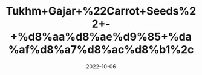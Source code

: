 ---
title: 'Tukhm+Gajar+%22Carrot+Seeds%22+-+%d8%aa%d8%ae%d9%85+%da%af%d8%a7%d8%ac%d8%b1%2c'
date: '2022-10-06' 
metatag: '' 
inventory: '0' 
draft: false 
# meta description 
shortDescripton: 'Seed+carrot+extracts+and+its+essential+oil+have+been+reported+in+experimental+studies+to+have%ef%bf%bdcardio-+and+hepatoprotective%2c+cognitive+dysfunction%2c+cholesterol+lowering%2c+anti-bacterial%2c+anti-fungal%2c+anti-inflammatory%2c+analgesic%2c+and+wound+healing+benefits'
description: 'Seed'
longdescription: ''
featured: True
# product Price
price: '40.0'
# Product Short Description
shortDescription: 'Seed+carrot+extracts+and+its+essential+oil+have+been+reported+in+experimental+studies+to+have%ef%bf%bdcardio-+and+hepatoprotective%2c+cognitive+dysfunction%2c+cholesterol+lowering%2c+anti-bacterial%2c+anti-fungal%2c+anti-inflammatory%2c+analgesic%2c+and+wound+healing+benefits'
productID: '8D2CCE99-9D2A-ED11-9968-005056B3A416'
type: 'products'
category: 'Seed' 
thumnailproduct: 'https://eraconnect.blob.core.windows.net/product-images/aminsaddiquidawakhana/8D2CCE99-9D2A-ED11-9968-005056B3A416.webp' 
images:
  - image: 'https://eraconnect.blob.core.windows.net/product-images/aminsaddiquidawakhana/8D2CCE99-9D2A-ED11-9968-005056B3A416.webp'  
Variants:
---